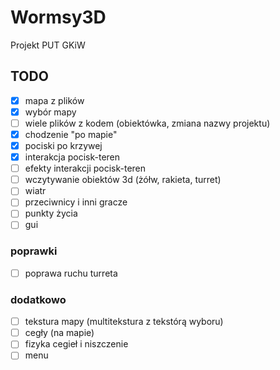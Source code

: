 # Wormsy3D
Projekt PUT GKiW

## TODO

- [x] mapa z plików
- [x] wybór mapy
- [ ] wiele plików z kodem (obiektówka, zmiana nazwy projektu)
- [x] chodzenie "po mapie"
- [x] pociski po krzywej
- [x] interakcja pocisk-teren
- [ ] efekty interakcji pocisk-teren
- [ ] wczytywanie obiektów 3d (żółw, rakieta, turret)
- [ ] wiatr
- [ ] przeciwnicy i inni gracze
- [ ] punkty życia
- [ ] gui

### poprawki
- [ ] poprawa ruchu turreta

### dodatkowo
- [ ] tekstura mapy (multitekstura z tekstórą wyboru)
- [ ]  cegły (na mapie)
- [ ]  fizyka cegieł i niszczenie 
- [ ]  menu
